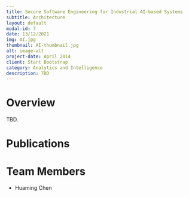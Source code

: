```yaml
---
title: Secure Software Engineering for Industrial AI-based Systems
subtitle: Architecture
layout: default
modal-id: 7
date: 13/12/2021
img: AI.jpg
thumbnail: AI-thumbnail.jpg
alt: image-alt
project-date: April 2014
client: Start Bootstrap
category: Analytics and Intelligence
description: TBD
---
```

# Overview

TBD. 

# Publications

# Team Members

- Huaming Chen